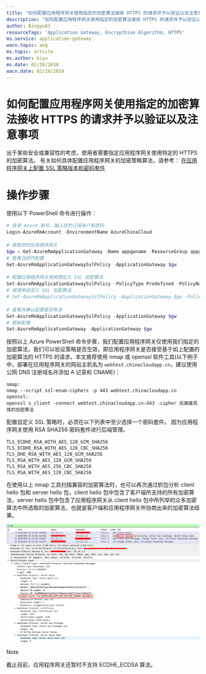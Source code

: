 ```yaml
---
title: "如何配置应用程序网关使用指定的加密算法接收 HTTPS 的请求并予以验证以及注意事项"
description: "如何配置应用程序网关使用指定的加密算法接收 HTTPS 的请求并予以验证以及注意事项"
author: Bingyu83
resourceTags: 'Application Gateway, Encrypthion Algorithm, HTTPS'
ms.service: application-gateway
wacn.topic: aog
ms.topic: article
ms.author: biyu
ms.date: 02/28/2018
wacn.date: 02/28/2018
---
```


# 如何配置应用程序网关使用指定的加密算法接收 HTTPS 的请求并予以验证以及注意事项

出于某些安全或兼容性的考虑，使用者需要指定应用程序网关使用特定的 HTTPS 的加密算法。
有关如何具体配置应用程序网关的加密策略算法，请参考： [在应用程序网关上配置 SSL 策略版本和密码套件](/application-gateway/application-gateway-configure-ssl-policy-powershell)

# 操作步骤

使用以下 PowerShell 命令进行操作：

```powershell
# 登录 Azure 账号，输入您的订阅账户和密码
Login-AzureRmAccount -EnvironmentName AzureChinaCloud

# 获取您的应用程序网关
$gw = Get-AzureRmApplicationGateway -Name appgwname -ResourceGroup appgwresourcename
# 查看当前的配置
Get-AzureRmApplicationGatewaySslPolicy -ApplicationGateway $gw

# 配置应用程序网关使用预定义 SSL 加密算法
Set-AzureRmApplicationGatewaySslPolicy -PolicyType Predefined -PolicyName "AppGwSslPolicy20170401S" -ApplicationGateway $gw
# 或使用自定义 SSL 加密算法
# Set-AzureRmApplicationGatewaySslPolicy -ApplicationGateway $gw -PolicyType Custom -MinProtocolVersion TLSv1_1 -CipherSuite " TLS_ECDHE_RSA_WITH_AES_256_GCM_SHA384 ","TLS_RSA_WITH_AES_128_GCM_SHA256"

# 查看并确认配置是否有误
Get-AzureRmApplicationGatewaySslPolicy -ApplicationGateway $gw 
# 更新配置
Set-AzureRmApplicationGateway -ApplicationGateway $gw
```

按照以上 Azure PowerShell 命令步骤，我们配置应用程序网关仅使用我们指定的加密算法，我们可以验证策略是否生效，即应用程序网关是否接受基于如上配置的加密算法的 HTTPS 的请求，本文推荐使用 nmap 或 openssl 软件工具(以下例子中，部署在应用程序网关的网站主机名为 `webtest.chinacloudapp.cn`，建议使用公网 DNS 注册域名并添加 A 记录和 CNAME)：

```
nmap:
nmap --script ssl-enum-ciphers -p 443 webtest.chinacloudapp.cn
openssl:
openssl s_client -connect webtest.chinacloudapp.cn:443 -cipher 后面接具体的加密算法
```

配置自定义 SSL 策略时，必须在以下列表中至少选择一个密码套件。 因为应用程序网关使用 RSA SHA256 密码套件进行后端管理。

```
TLS_ECDHE_RSA_WITH_AES_128_GCM_SHA256
TLS_ECDHE_RSA_WITH_AES_128_CBC_SHA256
TLS_DHE_RSA_WITH_AES_128_GCM_SHA256
TLS_RSA_WITH_AES_128_GCM_SHA256
TLS_RSA_WITH_AES_256_CBC_SHA256
TLS_RSA_WITH_AES_128_CBC_SHA256
```

在使用以上 nmap 工具扫描兼容的加密算法时，也可以再次通过抓包分析 client hello 包和 server hello 包，client hello 包中包含了客户端所支持的所有加密算法，server hello 包中包含了应用程序网关从 client hello 包中所列举的众多加密算法中所选取的加密算法，也就是客户端和应用程序网关所协商出来的加密算法结果。

![01](media/aog-application-gateway-howto-use-specific-encryption-algorithm-to-verify-https-request/01.png)

> [!NOTE]
> 截止目前，应用程序网关还暂时不支持 ECDHE_ECDSA 算法。